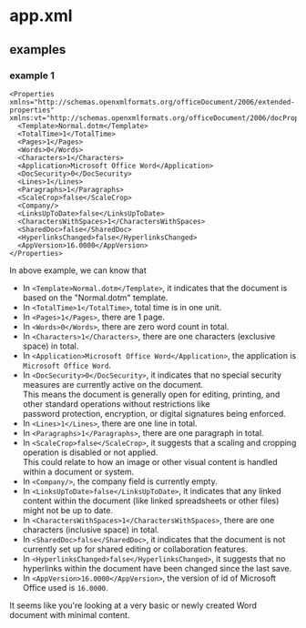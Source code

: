 # app.xml
## examples
### example 1
```
<Properties xmlns="http://schemas.openxmlformats.org/officeDocument/2006/extended-properties" xmlns:vt="http://schemas.openxmlformats.org/officeDocument/2006/docPropsVTypes">
  <Template>Normal.dotm</Template>
  <TotalTime>1</TotalTime>
  <Pages>1</Pages>
  <Words>0</Words>
  <Characters>1</Characters>
  <Application>Microsoft Office Word</Application>
  <DocSecurity>0</DocSecurity>
  <Lines>1</Lines>
  <Paragraphs>1</Paragraphs>
  <ScaleCrop>false</ScaleCrop>
  <Company/>
  <LinksUpToDate>false</LinksUpToDate>
  <CharactersWithSpaces>1</CharactersWithSpaces>
  <SharedDoc>false</SharedDoc>
  <HyperlinksChanged>false</HyperlinksChanged>
  <AppVersion>16.0000</AppVersion>
</Properties>
```

In above example, we can know that

+ In `<Template>Normal.dotm</Template>`, it indicates that the document is based on the "Normal.dotm" template.
+ In `<TotalTime>1</TotalTime>`, total time is in one unit.
+ In `<Pages>1</Pages>`, there are 1 page.
+ In `<Words>0</Words>`, there are zero word count in total.
+ In `<Characters>1</Characters>`, there are one characters (exclusive space) in total.
+ In `<Application>Microsoft Office Word</Application>`, the application is `Microsoft Office Word`.
+ In `<DocSecurity>0</DocSecurity>`, it indicates that no special security measures are currently active on the document.</br>This means the document is generally open for editing, printing, and other standard operations without restrictions like</br>password protection, encryption, or digital signatures being enforced.
+ In `<Lines>1</Lines>`, there are one line in total.
+ In `<Paragraphs>1</Paragraphs>`, there are one paragraph in total.
+ In `<ScaleCrop>false</ScaleCrop>`, it suggests that a scaling and cropping operation is disabled or not applied.</br>This could relate to how an image or other visual content is handled within a document or system.
+ In `<Company/>`, the company field is currently empty.
+ In `<LinksUpToDate>false</LinksUpToDate>`, it indicates that any linked content within the document (like linked spreadsheets or other files) might not be up to date.
+ In `<CharactersWithSpaces>1</CharactersWithSpaces>`, there are one characters (inclusive space) in total.
+ In `<SharedDoc>false</SharedDoc>`, it indicates that the document is not currently set up for shared editing or collaboration features.
+ In `<HyperlinksChanged>false</HyperlinksChanged>`, it suggests that no hyperlinks within the document have been changed since the last save.
+ In `<AppVersion>16.0000</AppVersion>`, the version of id of Microsoft Office used is `16.0000`.

It seems like you're looking at a very basic or newly created Word document with minimal content. 
